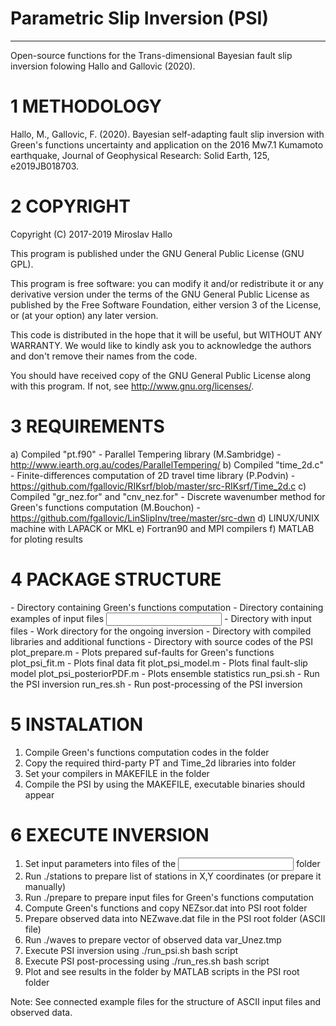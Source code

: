 # Parametric Slip Inversion (PSI)
***************************************

  Open-source functions for the Trans-dimensional Bayesian fault slip
  inversion folowing Hallo and Gallovic (2020).

1 METHODOLOGY
===================

  Hallo, M., Gallovic, F. (2020). Bayesian self-adapting fault slip
inversion with Green's functions uncertainty and application on the
2016 Mw7.1 Kumamoto earthquake, Journal of Geophysical Research: 
Solid Earth, 125, e2019JB018703.

2 COPYRIGHT
===================

Copyright (C) 2017-2019  Miroslav Hallo

This program is published under the GNU General Public License (GNU GPL).

This program is free software: you can modify it and/or redistribute it
or any derivative version under the terms of the GNU General Public
License as published by the Free Software Foundation, either version 3
of the License, or (at your option) any later version.

This code is distributed in the hope that it will be useful, but WITHOUT
ANY WARRANTY. We would like to kindly ask you to acknowledge the authors
and don't remove their names from the code.

You should have received copy of the GNU General Public License along
with this program. If not, see <http://www.gnu.org/licenses/>.

3 REQUIREMENTS
===================

  a) Compiled "pt.f90" 
    - Parallel Tempering library (M.Sambridge)
    - http://www.iearth.org.au/codes/ParallelTempering/
  b) Compiled "time_2d.c" 
    - Finite-differences computation of 2D travel time library (P.Podvin)
    - https://github.com/fgallovic/RIKsrf/blob/master/src-RIKsrf/Time_2d.c
  c) Compiled "gr_nez.for" and "cnv_nez.for"
    - Discrete wavenumber method for Green's functions computation (M.Bouchon)
    - https://github.com/fgallovic/LinSlipInv/tree/master/src-dwn
  d) LINUX/UNIX machine with LAPACK or MKL
  e) Fortran90 and MPI compilers
  f) MATLAB for ploting results

4 PACKAGE STRUCTURE
===================

  <dwn>       - Directory containing Green's functions computation
  <examples>  - Directory containing examples of input files
  <input>     - Directory with input files
  <inv>       - Work directory for the ongoing inversion
  <lib>       - Directory with compiled libraries and additional functions
  <src>       - Directory with source codes of the PSI
  plot_prepare.m            - Plots prepared suf-faults for Green's functions
  plot_psi_fit.m            - Plots final data fit
  plot_psi_model.m          - Plots final fault-slip model
  plot_psi_posteriorPDF.m   - Plots ensemble statistics
  run_psi.sh                - Run the PSI inversion
  run_res.sh                - Run post-processing of the PSI inversion

5 INSTALATION
===================

  1) Compile Green's functions computation codes in the <dwn> folder
  2) Copy the required third-party PT and Time_2d libraries into <lib> folder
  3) Set your compilers in MAKEFILE in the <src> folder
  4) Compile the PSI by using the MAKEFILE, executable binaries should appear
  
6 EXECUTE INVERSION
===================

  1) Set input parameters into files of the <input> folder
  2) Run ./stations to prepare list of stations in X,Y coordinates (or prepare it manually)
  3) Run ./prepare to prepare input files for Green's functions computation
  4) Compute Green's functions and copy NEZsor.dat into PSI root folder
  5) Prepare observed data into NEZwave.dat file in the PSI root folder (ASCII file)
  6) Run ./waves to prepare vector of observed data var_Unez.tmp
  7) Execute PSI inversion using  ./run_psi.sh bash script
  8) Execute PSI post-processing using  ./run_res.sh bash script
  9) Plot and see results in the <inv> folder by MATLAB scripts in the PSI root folder
  
  Note: See connected example files for the structure of ASCII input files and observed data.
